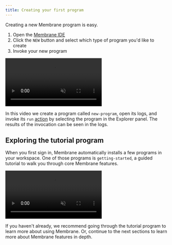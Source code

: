 ```yaml
---
title: Creating your first program
---
```


Creating a new Membrane program is easy.

1. Open the [Membrane IDE](https://membrane.io/ide)
2. Click the `NEW` button and select which type of program you'd like to create
3. Invoke your new program

<video src="/cloud-assets/new-program.mp4" muted autoplay loop></video>

In this video we create a program called `new-program`, open its logs, and invoke its `run` [action](/concepts/the-graph#actions) by selecting the program in the Explorer panel. The results of the invocation can be seen in the logs.

## Exploring the tutorial program

When you first sign in, Membrane automatically installs a few programs in your workspace. One of those programs is `getting-started`, a guided tutorial to walk you through core Membrane features.

<video src="/cloud-assets/getting-started.mp4" muted autoplay loop></video>

If you haven't already, we recommend going through the tutorial program to learn more about using Membrane. Or, continue to the next sections to learn more about Membrane features in depth.
